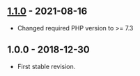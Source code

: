 ## [1.1.0] - 2021-08-16
- Changed required PHP version to >= 7.3

## 1.0.0 - 2018-12-30
- First stable revision.

[1.1.0]: https://github.com/themichaelhall/nicedump/compare/v1.0.0...v1.1.0
